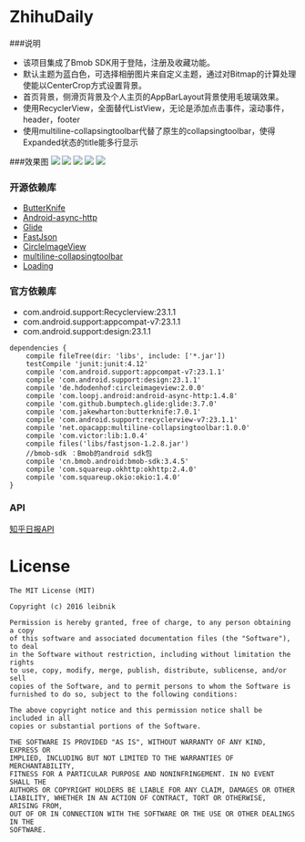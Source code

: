 # ZhihuDaily

###说明
* 该项目集成了Bmob SDK用于登陆，注册及收藏功能。
* 默认主题为蓝白色，可选择相册图片来自定义主题，通过对Bitmap的计算处理使能以CenterCrop方式设置背景。
* 首页背景，侧滑页背景及个人主页的AppBarLayout背景使用毛玻璃效果。
* 使用RecyclerView，全面替代ListView，无论是添加点击事件，滚动事件，header，footer
* 使用multiline-collapsingtoolbar代替了原生的collapsingtoolbar，使得Expanded状态的title能多行显示

###效果图
![](http://ww4.sinaimg.cn/mw690/b5405c76gw1f2gd9u7wv5j21kw0rndqi.jpg)
![](http://ww1.sinaimg.cn/mw690/b5405c76gw1f2gwvx4eatj20vr0v27fn.jpg)
![](http://ww2.sinaimg.cn/mw690/b5405c76gw1f2gwvsjd26j20vw0v2n4r.jpg)
![](http://ww2.sinaimg.cn/mw690/b5405c76gw1f2gww2u4mdj20vs0v2gwc.jpg)
![](http://ww3.sinaimg.cn/mw690/b5405c76gw1f2gwvzgs0pj20vq0v27aq.jpg)


### 开源依赖库
* [ButterKnife](https://github.com/JakeWharton/butterknife)
* [Android-async-http](https://github.com/loopj/android-async-http)
* [Glide](https://github.com/bumptech/glide)
* [FastJson](https://github.com/alibaba/fastjson)
* [CircleImageView](https://github.com/hdodenhof/CircleImageView)
* [multiline-collapsingtoolbar](https://github.com/opacapp/multiline-collapsingtoolbar)
* [Loading](https://github.com/yankai-victor/Loading)

### 官方依赖库
* com.android.support:Recyclerview:23.1.1
* com.android.support:appcompat-v7:23.1.1
* com.android.support:design:23.1.1

```
dependencies {
    compile fileTree(dir: 'libs', include: ['*.jar'])
    testCompile 'junit:junit:4.12'
    compile 'com.android.support:appcompat-v7:23.1.1'
    compile 'com.android.support:design:23.1.1'
    compile 'de.hdodenhof:circleimageview:2.0.0'
    compile 'com.loopj.android:android-async-http:1.4.8'
    compile 'com.github.bumptech.glide:glide:3.7.0'
    compile 'com.jakewharton:butterknife:7.0.1'
    compile 'com.android.support:recyclerview-v7:23.1.1'
    compile 'net.opacapp:multiline-collapsingtoolbar:1.0.0'
    compile 'com.victor:lib:1.0.4'
    compile files('libs/fastjson-1.2.8.jar')
    //bmob-sdk ：Bmob的android sdk包
    compile 'cn.bmob.android:bmob-sdk:3.4.5'
    compile 'com.squareup.okhttp:okhttp:2.4.0'
    compile 'com.squareup.okio:okio:1.4.0'
}
```

### API
[知乎日报API](https://github.com/leibnik/ZhihuDaily/blob/master/ZhihuDaily-api.md)

# License

    The MIT License (MIT)

    Copyright (c) 2016 leibnik

    Permission is hereby granted, free of charge, to any person obtaining a copy
    of this software and associated documentation files (the "Software"), to deal
    in the Software without restriction, including without limitation the rights
    to use, copy, modify, merge, publish, distribute, sublicense, and/or sell
    copies of the Software, and to permit persons to whom the Software is
    furnished to do so, subject to the following conditions:

    The above copyright notice and this permission notice shall be included in all
    copies or substantial portions of the Software.

    THE SOFTWARE IS PROVIDED "AS IS", WITHOUT WARRANTY OF ANY KIND, EXPRESS OR
    IMPLIED, INCLUDING BUT NOT LIMITED TO THE WARRANTIES OF MERCHANTABILITY,
    FITNESS FOR A PARTICULAR PURPOSE AND NONINFRINGEMENT. IN NO EVENT SHALL THE
    AUTHORS OR COPYRIGHT HOLDERS BE LIABLE FOR ANY CLAIM, DAMAGES OR OTHER
    LIABILITY, WHETHER IN AN ACTION OF CONTRACT, TORT OR OTHERWISE, ARISING FROM,
    OUT OF OR IN CONNECTION WITH THE SOFTWARE OR THE USE OR OTHER DEALINGS IN THE
    SOFTWARE.
